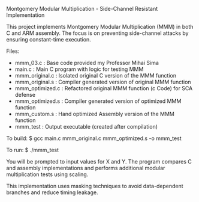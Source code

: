 Montgomery Modular Multiplication - Side-Channel Resistant Implementation

This project implements Montgomery Modular Multiplication (MMM) in both C and ARM assembly.
The focus is on preventing side-channel attacks by ensuring constant-time execution.

Files:
- mmm_03.c              : Base code provided my Professor Mihai Sima
- main.c                : Main C program with logic for testing MMM
- mmm_original.c        : Isolated original C version of the MMM function
- mmm_original.s        : Compiler generated version of original MMM function
- mmm_optimized.c       : Refactored original MMM function (c Code) for SCA defense
- mmm_optimized.s       : Compiler generated version of optimized MMM function
- mmm_custom.s          : Hand optimized Assembly version of the MMM function
- mmm_test              : Output executable (created after compilation)

To build:
$ gcc main.c mmm_original.c mmm_optimized.s -o mmm_test

To run:
$ ./mmm_test

You will be prompted to input values for X and Y. The program compares C and assembly implementations and performs additional modular multiplication tests using scaling.

This implementation uses masking techniques to avoid data-dependent branches and reduce timing leakage.

